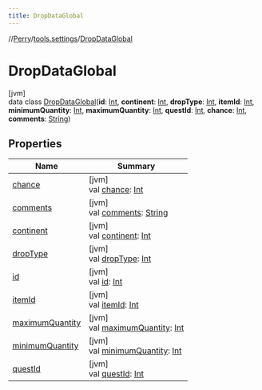```yaml
---
title: DropDataGlobal
---
```

//[Perry](../../../index.html)/[tools.settings](../index.html)/[DropDataGlobal](index.html)



# DropDataGlobal



[jvm]\
data class [DropDataGlobal](index.html)(**id**: [Int](https://kotlinlang.org/api/latest/jvm/stdlib/kotlin/-int/index.html), **continent**: [Int](https://kotlinlang.org/api/latest/jvm/stdlib/kotlin/-int/index.html), **dropType**: [Int](https://kotlinlang.org/api/latest/jvm/stdlib/kotlin/-int/index.html), **itemId**: [Int](https://kotlinlang.org/api/latest/jvm/stdlib/kotlin/-int/index.html), **minimumQuantity**: [Int](https://kotlinlang.org/api/latest/jvm/stdlib/kotlin/-int/index.html), **maximumQuantity**: [Int](https://kotlinlang.org/api/latest/jvm/stdlib/kotlin/-int/index.html), **questId**: [Int](https://kotlinlang.org/api/latest/jvm/stdlib/kotlin/-int/index.html), **chance**: [Int](https://kotlinlang.org/api/latest/jvm/stdlib/kotlin/-int/index.html), **comments**: [String](https://kotlinlang.org/api/latest/jvm/stdlib/kotlin/-string/index.html))



## Properties


| Name | Summary |
|---|---|
| [chance](chance.html) | [jvm]<br>val [chance](chance.html): [Int](https://kotlinlang.org/api/latest/jvm/stdlib/kotlin/-int/index.html) |
| [comments](comments.html) | [jvm]<br>val [comments](comments.html): [String](https://kotlinlang.org/api/latest/jvm/stdlib/kotlin/-string/index.html) |
| [continent](continent.html) | [jvm]<br>val [continent](continent.html): [Int](https://kotlinlang.org/api/latest/jvm/stdlib/kotlin/-int/index.html) |
| [dropType](drop-type.html) | [jvm]<br>val [dropType](drop-type.html): [Int](https://kotlinlang.org/api/latest/jvm/stdlib/kotlin/-int/index.html) |
| [id](id.html) | [jvm]<br>val [id](id.html): [Int](https://kotlinlang.org/api/latest/jvm/stdlib/kotlin/-int/index.html) |
| [itemId](item-id.html) | [jvm]<br>val [itemId](item-id.html): [Int](https://kotlinlang.org/api/latest/jvm/stdlib/kotlin/-int/index.html) |
| [maximumQuantity](maximum-quantity.html) | [jvm]<br>val [maximumQuantity](maximum-quantity.html): [Int](https://kotlinlang.org/api/latest/jvm/stdlib/kotlin/-int/index.html) |
| [minimumQuantity](minimum-quantity.html) | [jvm]<br>val [minimumQuantity](minimum-quantity.html): [Int](https://kotlinlang.org/api/latest/jvm/stdlib/kotlin/-int/index.html) |
| [questId](quest-id.html) | [jvm]<br>val [questId](quest-id.html): [Int](https://kotlinlang.org/api/latest/jvm/stdlib/kotlin/-int/index.html) |

